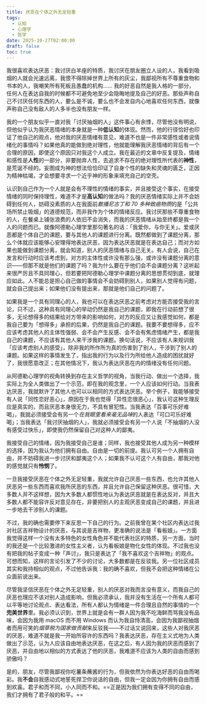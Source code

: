```yaml
---
title: 厌恶在个体之外无足轻重
tags:
  - 认知
  - 心理学
  - 哲学
date: 2025-10-27T02:00:00
draft: false
toc: true
---
```


我很喜欢表达厌恶：我讨厌白羊座的特质，我讨厌在朋友圈立人设的人，我看到吸烟的人就会光速远离，我恨不得除掉世界上所有的灰尘，我鄙视所有不尊重食物和书本的人，我嘲笑所有死板且愚蠢的机构…… 我的好恶自然是我人格的一部分，任何人在表达自我的时候都不可避免地至少会隐晦地提及自己的好恶。那些声称自己不讨厌任何东西的人，要么是不诚，要么也不会发自内心地喜欢任何东西，就像声称自己没有敌人的人多半也没有朋友一样。<!--more-->

我的一个朋友似乎一直对我「讨厌抽烟的人」这件事心有余悸，尽管他没有明说，但他似乎认为我厌恶情绪的本身就是一种**低认知**的体现。然而，他的行径恰好也印证了他自己的观点，他对我的厌恶情绪有意见，难道不也是一件非常感性或者说情绪化的事情吗？如果他真的能做到绝对理性，他就能理解我厌恶情绪的背后有一个合理的原因，即使这个原因只对我这个人成立。我在最近的文章中反复提及，情绪和感性是**人性**的一部分，非要抛弃人性，去追求不存在的绝对理性所代表的**神性**，是荒诞不经的。妄图成为神的想法恰恰印证了自身个性的缺失和灵魂的匮乏，正因为精神枯竭，才会想要寻求一个近乎神的形象来填充自己的空壳。

认识到自己作为一个人就是会有不理性的情绪的事实，并且接受这个事实，在接受情绪的同时保持理性，难道不才是**高认知**的做法吗？我的厌恶情绪实际上并不会妨碍到任何人，妨碍没素质的人在我面前*散播尼古丁和 70 多种致癌物质*的是「公共场所禁止吸烟」的道德规范，而非我作为个体的情绪反应。我讨厌那些不尊重食物的人，在餐桌上铺张浪费的人依旧不会消失，而我的厌恶情绪从始至终都是我一个人的问题而已。就像阿德勒心理学里那句著名的话：「我爱你，与你无关」。爱或厌恶都是个体自己的课题，要与其他人的课题进行分离。既然都做到了课题分离，那么个体就应该能够心安理得地表达厌恶，因为表达厌恶就是在表达自己；而对方如果也能做到课题分离，就会知道，别人的厌恶情绪与自己无关。有人会说，自己在发言和行动时应该考虑到，对方的主体性或许没有那么强，或许没有课题分离的意识——但那不就是他们的课题了吗？我为什么要在乎他们会不会课题分离？这听起来很严厉且不具同理心，但若要把阿德勒心理学中课题分离的思想贯彻到底，就理应如此。人不能总是担心自己做的事情会不会妨碍到别人，如果别人觉得有问题，就会自己提出来；如果他们没有提出来，那就是他们自己的问题了。

如果我是一个具有同理心的人，我也可以在表达厌恶之前考虑对方能否接受我的言论，只不过，这种具有同理心的举动仍然是我自己的课题，即我在行动前想了很多，无论想得多的结果给对方带来的影响如何，对方的反应又让我感觉如何，都是我自己要为「想得多」承担的后果，仍然是我自己的课题。我要不要想得多，应不应该考虑其他人的主体性强弱、会不会产生反感、会不会有焦虑情绪产生，都是我自己的课题，不应该有其他人来干涉我的课题。换句话说，不应该有人来规训我「应该考虑别人的感受」，除非我的所作所为真的伤害到了别人，干涉到了别人的课题。如果这样的事情发生了，指出我的行为以及行为所给他人造成的困扰就好了，我很愿意改正；在其他情况下，我认为表达厌恶在内的情绪没有任何问题。

从阿德勒心理学的视角转换到存在主义哲学的视角，当我行动、做出一个选择，我实际上为全人类做出了一个示范，即在我的观念里，一个人应该如何行动。当我表达厌恶，我就默许了其他人也可以以相同的方式表达厌恶。举个例子，我能够接受有人说「同性恋好恶心」，原因在于我也觉得「异性恋很恶心」，我认可这种生理反应是真实的，而且厌恶本身很无力，不具有冒犯性。当我表达「百事可乐好难喝」，我就必须接受会有另一个*在我眼里看来毫无品味*的人表达「可口可乐好难喝」；当我表达「我讨厌抽烟的人」，我就必须接受会有另一个人说「不抽烟的人没有感受过快乐」，即使我仍然保留自己对这种人的鄙夷。

我接受自己的情绪，因为我接受自己是谁；同样，我也接受其他人成为另一种模样的选择，因为我认为他们拥有自由。自由是一切的前提。我认可另一个人拥有自由，并不妨碍我进一步讨厌和鄙夷这个人；如果我不认可这个人有自由，那我对他的感觉就只有**怜悯**了。

一旦我接受厌恶在个体之外无足轻重，我就允许自己厌恶一些东西，也允许其他人厌恶另一些东西而喜欢我所厌恶的东西，并且允许自己保留这种厌恶。很可惜，大多数人并不这样想，因为大多数人都惯性地认为表达厌恶就是在表达反对，并且大多数人都不能容许反对意见存在，非要把别人的主观厌恶变成自己的课题，并且进一步地去干涉别人的课题。

不过，我的确也需要停下来反思一下自己的行为。之前我曾在某个社区内表达过我对社区吉祥物设计的厌恶，与其说是吉祥物，更准确的说法是「看板娘」。一方面我觉得这样一个没有太多特色的女性角色并不能代表社区的特质，另一方面，当时的我还是一个比较激进的女性主义者，认为看板娘是物化女性的体现。不过我也没有把我的帖子变成一种「声讨」，我只是表达了「我不喜欢这个吉祥物」的观点。可想而知，这样的言论引发了不少的讨论，大多数都是在反驳我。另一位社区成员其实和我持相似的观点，不过他告诉我：我的确不喜欢，但我不会把这种情绪在公众面前说出来。

尽管我坚信厌恶在个体之外无足轻重，别人的厌恶对我而言没有意义，而我自己的厌恶也理应不该对别人造成影响，但我必须承认，我并没有生活在一个所有人都可以平等地讨论观点、表达看法，所有人都认为情绪是一件合理且自然的事情的一个**完美世界**里。我必须认识到，世界上就是会有一群人因为我不吃海鲜而骂我没有品味，会因为我用 macOS 而不用 Windows 而认为我自恃清高，会因为我鄙视抽烟者而用可笑的*烟草税为国家做贡献*来反驳我——不过话又说回来，这些人对我厌恶的厌恶，难道不就是我一开始所容许的东西吗？我表达厌恶，存在主义式地为人类做出了示范，认为人应该自由地表达厌恶，在这之后，有人因为我的厌恶而感到了厌恶，并自由地以相似的方式表达了他的厌恶，我难道不应该为人类的自由而感到骄傲吗？

是的，朋友，尽管我鄙视你吃薯条蘸酱的行为，但我依然为你表达好恶的自由而喝彩。我**不会**自我感动式地誓死捍卫你说话的自由，但我一定会因为你拥有自由而感到欢喜。君子和而不同，小人同而不和。==正是因为我们拥有变得不同的自由，我们才拥有了君子般的和平。==



